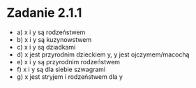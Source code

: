 # Zadanie 2.1.1
- a) x i y są rodzeństwem
- b) x i y są kuzynowstwem
- c) x i y są dziadkami
- d) x jest przyrodnim dzieckiem y, y jest ojczymem/macochą
- e) x i y są przyrodnim rodzeństwem
- f) x i y są dla siebie szwagrami
- g) x jest stryjem i rodzeństwem dla y
